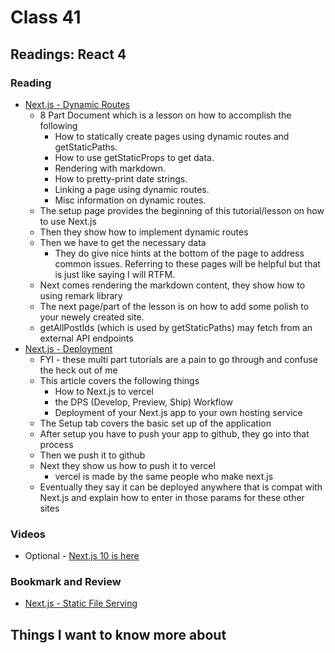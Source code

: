 # Class 41

## Readings: React 4

### Reading

- [Next.js - Dynamic Routes](https://nextjs.org/learn/basics/dynamic-routes)
  - 8 Part Document which is a lesson on how to accomplish the following
    - How to statically create pages using dynamic routes and  getStaticPaths.
    - How to use getStaticProps to get data.
    - Rendering with markdown.
    - How to pretty-print date strings.
    - Linking a page using dynamic routes.
    - Misc information on dynamic routes.
  - The setup page provides the beginning of this tutorial/lesson on how to use Next.js
  - Then they show how to implement dynamic routes
  - Then we have to get the necessary data
    - They do give nice hints at the bottom of the page to address common issues. Referring to these pages will be helpful but that is just like saying I will RTFM.
  - Next comes rendering the markdown content, they show how to using remark library
  - The next page/part of the lesson is on how to add some polish to your newely created site.
  - getAllPostIds (which is used by getStaticPaths) may fetch from an external API endpoints
- [Next.js - Deployment](https://nextjs.org/learn/basics/deploying-nextjs-app)
  - FYI - these multi part tutorials are a pain to go through and confuse the heck out of me
  - This article covers the following things
    - How to Next.js to vercel
    - the DPS (Develop, Preview, Ship) Workflow
    - Deployment of your Next.js app to your own hosting service
  - The Setup tab covers the basic set up of the application
  - After setup you have to push your app to github, they go into that process
  - Then we push it to github
  - Next they show us how to push it to vercel
    - vercel is made by the same people who make next.js
  - Eventually they say it can be deployed anywhere that is compat with Next.js
  and explain how to enter in those params for these other sites  

### Videos

- Optional - [Next.js 10 is here](https://nextjs.org/docs/basic-features/static-file-serving)

### Bookmark and Review

- [Next.js - Static File Serving](https://nextjs.org/docs/basic-features/static-file-serving)

## Things I want to know more about
